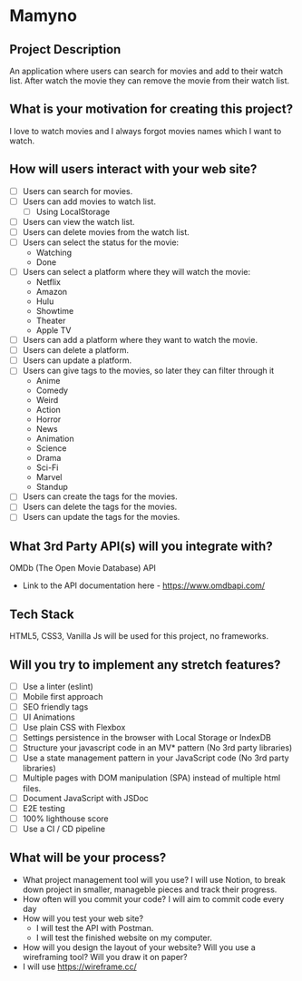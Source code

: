 # Mamyno

## Project Description
An application where users can search for movies and add to their watch list. After watch the movie they can remove the movie from their watch list.

## What is your motivation for creating this project?
I love to watch movies and I always forgot movies names which I want to watch.

## How will users interact with your web site?
* [ ] Users can search for movies.
* [ ] Users can add movies to watch list.
  * [ ] Using LocalStorage
* [ ] Users can view the watch list.
* [ ] Users can delete movies from the watch list.
* [ ] Users can select the status for the movie:
  * Watching
  * Done
* [ ] Users can select a platform where they will watch the movie:
  * Netflix
  * Amazon
  * Hulu
  * Showtime
  * Theater
  * Apple TV
* [ ] Users can add a platform where they want to watch the movie.
* [ ] Users can delete a platform.
* [ ] Users can update a platform.
* [ ] Users can give tags to the movies, so later they can filter through it
  * Anime
  * Comedy
  * Weird
  * Action
  * Horror
  * News
  * Animation
  * Science
  * Drama
  * Sci-Fi
  * Marvel
  * Standup
* [ ] Users can create the tags for the movies.
* [ ] Users can delete the tags for the movies.
* [ ] Users can update the tags for the movies.

## What 3rd Party API(s) will you integrate with?
OMDb (The Open Movie Database) API
* Link to the API documentation here - https://www.omdbapi.com/

## Tech Stack
HTML5, CSS3, Vanilla Js will be used for this project, no frameworks.

## Will you try to implement any stretch features?
* [ ] Use a linter (eslint)
* [ ] Mobile first approach
* [ ] SEO friendly tags
* [ ] UI Animations
* [ ] Use plain CSS with Flexbox
* [ ] Settings persistence in the browser with Local Storage or IndexDB
* [ ] Structure your javascript code in an MV* pattern (No 3rd party libraries)
* [ ] Use a state management pattern in your JavaScript code (No 3rd party libraries)
* [ ] Multiple pages with DOM manipulation (SPA) instead of multiple html files.
* [ ] Document JavaScript with JSDoc
* [ ] E2E testing
* [ ] 100% lighthouse score
* [ ] Use a CI / CD pipeline

## What will be your process?
* What project management tool will you use?
I will use Notion, to break down project in smaller, manageble pieces and track their progress. 
* How often will you commit your code?
I will aim to commit code every day
* How will you test your web site?
  * I will test the API with Postman.
  * I will test the finished website on my computer.
* How will you design the layout of your website? Will you use a wireframing tool? Will you draw it on paper?
 * I will use https://wireframe.cc/
